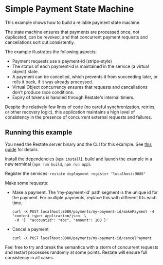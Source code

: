 # Simple Payment State Machine 

This example shows how to build a reliable payment state machine.

The state machine ensures that payments are processed once, not duplicated,
can be revoked, and that concurrent payment requests and cancellations sort
out consistently.

The example illustrates the following aspects:

- Payment requests use a payment-id (stripe-style)
- The status of each payment-id is maintained in the service (a virtual object) state.
- A payment can be cancelled, which prevents it from succeeding later, or rolls it back, if
  it was already processed.
- Virtual Object concurrency ensures that requests and cancellations don't produce
  race conditions.
- Expiry of tokens is handled through Restate's internal timers.

Despite the relatively few lines of code (no careful synchronization, retries, or other recovery logic),
this application maintains a high level of consistency in the presence of concurrent external requests
and failures.


## Running this example

You need the Restate server binary and the CLI for this example. See [this guide](https://github.com/restatedev/examples/tree/main?tab=readme-ov-file#1-starting-the-restate-server) for details.

Install the dependencies (`npm install`), build and launch the example in a new terminal (`npm run build`, `npm run app`).

Register the services: `restate deployment register "localhost:9080"`

Make some requests:

- Make a payment. The 'my-payment-id' path segment is the unique id for the payment.
  For multiple payments, replace this with different IDs each time.
  ```shell
  curl -X POST localhost:8080/payments/my-payment-id/makePayment -H 'content-type: application/json' \
   -d '{  "accountId": "abc", "amount": 100 }'
  ```

- Cancel a payment

  ```shell
  curl -X POST localhost:8080/payments/my-payment-id/cancelPayment
  ```

Feel free to try and break the semantics with a storm of concurrent requests and restart processes
randomly at some points. Restate will ensure full consistency in all cases.

